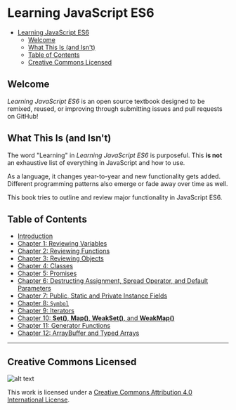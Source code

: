 # Learning JavaScript ES6

- [Learning JavaScript ES6](#learning-javascript-es6)
  - [Welcome](#welcome)
  - [What This Is (and Isn't)](#what-this-is-and-isnt)
  - [Table of Contents](#table-of-contents)
  - [Creative Commons Licensed](#creative-commons-licensed)

## Welcome

*Learning JavaScript ES6* is an open source textbook designed to be remixed, reused, or improving through submitting issues and pull requests on GitHub!

## What This Is (and Isn't)

The word "Learning" in *Learning JavaScript ES6* is purposeful. This **is not** an exhaustive list of everything in JavaScript and how to use.

As a language, it changes year-to-year and new functionality gets added. Different programming patterns also emerge or fade away over time as well.

This book tries to outline and review major functionality in JavaScript ES6.

## Table of Contents

- [Introduction](introduction/index.md)
- [Chapter 1: Reviewing Variables](chapter1/index.md)
- [Chapter 2: Reviewing Functions](chapter2/index.md)
- [Chapter 3: Reviewing Objects](chapter3/index.md)
- [Chapter 4: Classes](chapter4/index.md)
- [Chapter 5: Promises](chapter5/index.md)
- [Chapter 6: Destructing Assignment, Spread Operator, and Default Parameters](chapter6/index.md)
- [Chapter 7: Public, Static and Private Instance Fields](chapter7/index.md)
- [Chapter 8: `Symbol`](chapter8/index.md)
- [Chapter 9: Iterators](chapter9/index.md)
- [Chapter 10: **Set()**, **Map()**, **WeakSet()**, and **WeakMap()**](chapter10/index.md)
- [Chapter 11: Generator Functions](chapter11/index.md)
- [Chapter 12: ArrayBuffer and Typed Arrays](chapter12/index.md)

---

## Creative Commons Licensed

![alt text](https://i.creativecommons.org/l/by/4.0/88x31.png "Creative Commons License")

This work is licensed under a [Creative Commons Attribution 4.0 International License](http://creativecommons.org/licenses/by/4.0/).
